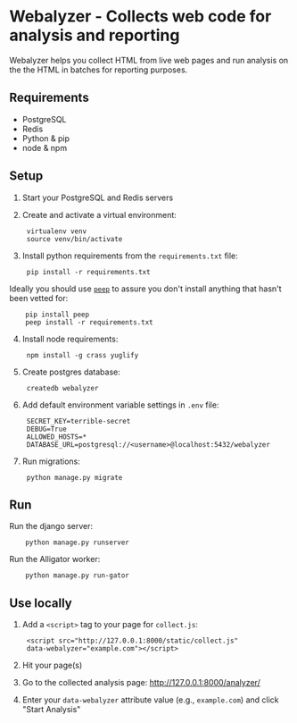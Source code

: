 Webalyzer - Collects web code for analysis and reporting
========================================================

Webalyzer helps you collect HTML from live web pages and run analysis
on the the HTML in batches for reporting purposes.


Requirements
------------

* PostgreSQL
* Redis
* Python & pip
* node & npm

Setup
-----

1. Start your PostgreSQL and Redis servers

2. Create and activate a virtual environment:

        virtualenv venv
        source venv/bin/activate

3. Install python requirements from the `requirements.txt` file:

        pip install -r requirements.txt

Ideally you should use [`peep`](https://pypi.python.org/pypi/peep) to
assure you don't install anything that hasn't been vetted for:

        pip install peep
        peep install -r requirements.txt

4. Install node requirements:

        npm install -g crass yuglify

5. Create postgres database:

        createdb webalyzer

6. Add default environment variable settings in `.env` file:
        
        SECRET_KEY=terrible-secret
        DEBUG=True
        ALLOWED_HOSTS=*
        DATABASE_URL=postgresql://<username>@localhost:5432/webalyzer

7. Run migrations:

        python manage.py migrate

Run
---

Run the django server:

        python manage.py runserver

Run the Alligator worker:

        python manage.py run-gator

Use locally
-----------

1. Add a `<script>` tag to your page for `collect.js`:

        <script src="http://127.0.0.1:8000/static/collect.js"
        data-webalyzer="example.com"></script>

2. Hit your page(s)

3. Go to the collected analysis page: http://127.0.0.1:8000/analyzer/

4. Enter your `data-webalyzer` attribute value (e.g., `example.com`) and click "Start Analysis"
